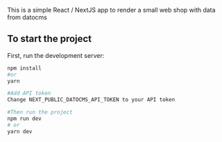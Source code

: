 This is a simple React / NextJS app to render a small web shop with data from datocms

## To start the project

First, run the development server:

```bash
npm install
#or
yarn

#Add API token
Change NEXT_PUBLIC_DATOCMS_API_TOKEN to your API token

#Then run the project
npm run dev
# or
yarn dev
```
